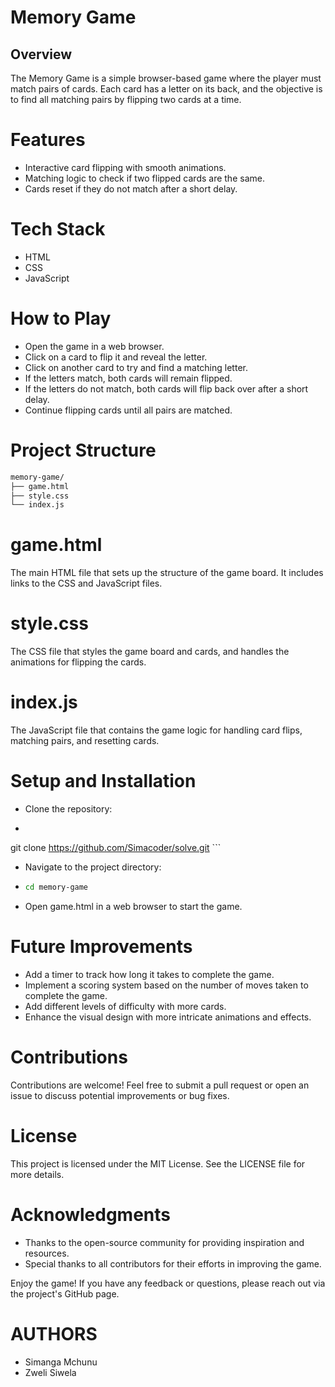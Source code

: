 # Memory Game

## Overview

The Memory Game is a simple browser-based game where the player must match pairs of cards. Each card has a letter on its back, and the objective is to find all matching pairs by flipping two cards at a time.

# Features

- Interactive card flipping with smooth animations.
- Matching logic to check if two flipped cards are the same.
- Cards reset if they do not match after a short delay.

# Tech Stack 

- HTML
- CSS
- JavaScript
# How to Play

- Open the game in a web browser.
- Click on a card to flip it and reveal the letter.
- Click on another card to try and find a matching letter.
- If the letters match, both cards will remain flipped.
- If the letters do not match, both cards will flip back over after a short delay.
- Continue flipping cards until all pairs are matched.

# Project Structure
 ```sh
memory-game/
├── game.html
├── style.css
└── index.js
```

# game.html
The main HTML file that sets up the structure of the game board. It includes links to the CSS and JavaScript files.

# style.css

The CSS file that styles the game board and cards, and handles the animations for flipping the cards.

# index.js
The JavaScript file that contains the game logic for handling card flips, matching pairs, and resetting cards.

# Setup and Installation

- Clone the repository:
-  ```sh
  git clone https://github.com/Simacoder/solve.git
    ```

- Navigate to the project directory:
-  ```sh
   cd memory-game
   ```

- Open game.html in a web browser to start the game.

# Future Improvements
- Add a timer to track how long it takes to complete the game.
- Implement a scoring system based on the number of moves taken to complete the game.
- Add different levels of difficulty with more cards.
- Enhance the visual design with more intricate animations and effects.

# Contributions

Contributions are welcome! Feel free to submit a pull request or open an issue to discuss potential improvements or bug fixes.

# License
This project is licensed under the MIT License. See the LICENSE file for more details.

# Acknowledgments
- Thanks to the open-source community for providing inspiration and resources.
- Special thanks to all contributors for their efforts in improving the game.
  
Enjoy the game! If you have any feedback or questions, please reach out via the project's GitHub page.



# AUTHORS 
- Simanga Mchunu
- Zweli Siwela 